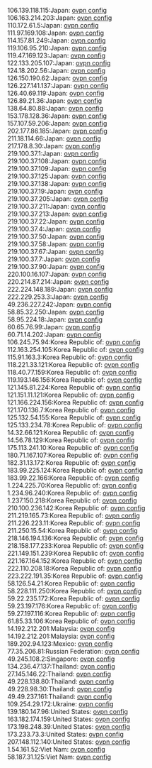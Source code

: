 106.139.118.115:Japan: [ovpn config](vpn/106_139_118_115.ovpn)  
106.163.214.203:Japan: [ovpn config](vpn/106_163_214_203.ovpn)  
110.172.61.5:Japan: [ovpn config](vpn/110_172_61_5.ovpn)  
111.97.169.108:Japan: [ovpn config](vpn/111_97_169_108.ovpn)  
114.157.81.249:Japan: [ovpn config](vpn/114_157_81_249.ovpn)  
119.106.95.210:Japan: [ovpn config](vpn/119_106_95_210.ovpn)  
119.47.169.123:Japan: [ovpn config](vpn/119_47_169_123.ovpn)  
122.133.205.107:Japan: [ovpn config](vpn/122_133_205_107.ovpn)  
124.18.202.56:Japan: [ovpn config](vpn/124_18_202_56.ovpn)  
126.150.190.62:Japan: [ovpn config](vpn/126_150_190_62.ovpn)  
126.227.141.137:Japan: [ovpn config](vpn/126_227_141_137.ovpn)  
126.40.69.119:Japan: [ovpn config](vpn/126_40_69_119.ovpn)  
126.89.21.36:Japan: [ovpn config](vpn/126_89_21_36.ovpn)  
138.64.80.88:Japan: [ovpn config](vpn/138_64_80_88.ovpn)  
153.178.128.36:Japan: [ovpn config](vpn/153_178_128_36.ovpn)  
157.107.59.206:Japan: [ovpn config](vpn/157_107_59_206.ovpn)  
202.177.86.185:Japan: [ovpn config](vpn/202_177_86_185.ovpn)  
211.18.114.66:Japan: [ovpn config](vpn/211_18_114_66.ovpn)  
217.178.8.30:Japan: [ovpn config](vpn/217_178_8_30.ovpn)  
219.100.37.1:Japan: [ovpn config](vpn/219_100_37_1.ovpn)  
219.100.37.108:Japan: [ovpn config](vpn/219_100_37_108.ovpn)  
219.100.37.109:Japan: [ovpn config](vpn/219_100_37_109.ovpn)  
219.100.37.125:Japan: [ovpn config](vpn/219_100_37_125.ovpn)  
219.100.37.138:Japan: [ovpn config](vpn/219_100_37_138.ovpn)  
219.100.37.19:Japan: [ovpn config](vpn/219_100_37_19.ovpn)  
219.100.37.205:Japan: [ovpn config](vpn/219_100_37_205.ovpn)  
219.100.37.211:Japan: [ovpn config](vpn/219_100_37_211.ovpn)  
219.100.37.213:Japan: [ovpn config](vpn/219_100_37_213.ovpn)  
219.100.37.22:Japan: [ovpn config](vpn/219_100_37_22.ovpn)  
219.100.37.4:Japan: [ovpn config](vpn/219_100_37_4.ovpn)  
219.100.37.50:Japan: [ovpn config](vpn/219_100_37_50.ovpn)  
219.100.37.58:Japan: [ovpn config](vpn/219_100_37_58.ovpn)  
219.100.37.67:Japan: [ovpn config](vpn/219_100_37_67.ovpn)  
219.100.37.7:Japan: [ovpn config](vpn/219_100_37_7.ovpn)  
219.100.37.90:Japan: [ovpn config](vpn/219_100_37_90.ovpn)  
220.100.16.107:Japan: [ovpn config](vpn/220_100_16_107.ovpn)  
220.214.87.214:Japan: [ovpn config](vpn/220_214_87_214.ovpn)  
222.224.148.189:Japan: [ovpn config](vpn/222_224_148_189.ovpn)  
222.229.253.3:Japan: [ovpn config](vpn/222_229_253_3.ovpn)  
49.236.227.242:Japan: [ovpn config](vpn/49_236_227_242.ovpn)  
58.85.32.250:Japan: [ovpn config](vpn/58_85_32_250.ovpn)  
58.95.224.18:Japan: [ovpn config](vpn/58_95_224_18.ovpn)  
60.65.76.99:Japan: [ovpn config](vpn/60_65_76_99.ovpn)  
60.71.14.202:Japan: [ovpn config](vpn/60_71_14_202.ovpn)  
106.245.75.94:Korea Republic of: [ovpn config](vpn/106_245_75_94.ovpn)  
112.163.254.105:Korea Republic of: [ovpn config](vpn/112_163_254_105.ovpn)  
115.91.163.3:Korea Republic of: [ovpn config](vpn/115_91_163_3.ovpn)  
118.221.33.121:Korea Republic of: [ovpn config](vpn/118_221_33_121.ovpn)  
118.40.77.159:Korea Republic of: [ovpn config](vpn/118_40_77_159.ovpn)  
119.193.146.156:Korea Republic of: [ovpn config](vpn/119_193_146_156.ovpn)  
121.145.81.224:Korea Republic of: [ovpn config](vpn/121_145_81_224.ovpn)  
121.151.11.121:Korea Republic of: [ovpn config](vpn/121_151_11_121.ovpn)  
121.166.224.156:Korea Republic of: [ovpn config](vpn/121_166_224_156.ovpn)  
121.170.136.7:Korea Republic of: [ovpn config](vpn/121_170_136_7.ovpn)  
125.132.54.155:Korea Republic of: [ovpn config](vpn/125_132_54_155.ovpn)  
125.133.234.78:Korea Republic of: [ovpn config](vpn/125_133_234_78.ovpn)  
14.32.66.121:Korea Republic of: [ovpn config](vpn/14_32_66_121.ovpn)  
14.56.78.129:Korea Republic of: [ovpn config](vpn/14_56_78_129.ovpn)  
175.113.241.10:Korea Republic of: [ovpn config](vpn/175_113_241_10.ovpn)  
180.71.167.107:Korea Republic of: [ovpn config](vpn/180_71_167_107.ovpn)  
182.31.13.172:Korea Republic of: [ovpn config](vpn/182_31_13_172.ovpn)  
183.99.225.124:Korea Republic of: [ovpn config](vpn/183_99_225_124.ovpn)  
183.99.22.166:Korea Republic of: [ovpn config](vpn/183_99_22_166.ovpn)  
1.224.225.70:Korea Republic of: [ovpn config](vpn/1_224_225_70.ovpn)  
1.234.96.240:Korea Republic of: [ovpn config](vpn/1_234_96_240.ovpn)  
1.237.150.218:Korea Republic of: [ovpn config](vpn/1_237_150_218.ovpn)  
210.100.236.142:Korea Republic of: [ovpn config](vpn/210_100_236_142.ovpn)  
211.219.165.73:Korea Republic of: [ovpn config](vpn/211_219_165_73.ovpn)  
211.226.223.11:Korea Republic of: [ovpn config](vpn/211_226_223_11.ovpn)  
211.250.15.54:Korea Republic of: [ovpn config](vpn/211_250_15_54.ovpn)  
218.146.194.136:Korea Republic of: [ovpn config](vpn/218_146_194_136.ovpn)  
218.158.177.233:Korea Republic of: [ovpn config](vpn/218_158_177_233.ovpn)  
221.149.151.239:Korea Republic of: [ovpn config](vpn/221_149_151_239.ovpn)  
221.167.164.152:Korea Republic of: [ovpn config](vpn/221_167_164_152.ovpn)  
222.110.208.18:Korea Republic of: [ovpn config](vpn/222_110_208_18.ovpn)  
223.222.191.35:Korea Republic of: [ovpn config](vpn/223_222_191_35.ovpn)  
58.126.54.21:Korea Republic of: [ovpn config](vpn/58_126_54_21.ovpn)  
58.228.111.250:Korea Republic of: [ovpn config](vpn/58_228_111_250.ovpn)  
59.22.235.172:Korea Republic of: [ovpn config](vpn/59_22_235_172.ovpn)  
59.23.197.176:Korea Republic of: [ovpn config](vpn/59_23_197_176.ovpn)  
59.27.197.116:Korea Republic of: [ovpn config](vpn/59_27_197_116.ovpn)  
61.85.33.106:Korea Republic of: [ovpn config](vpn/61_85_33_106.ovpn)  
14.192.212.201:Malaysia: [ovpn config](vpn/14_192_212_201.ovpn)  
14.192.212.201:Malaysia: [ovpn config](vpn/14_192_212_201.ovpn)  
189.202.94.123:Mexico: [ovpn config](vpn/189_202_94_123.ovpn)  
77.35.206.81:Russian Federation: [ovpn config](vpn/77_35_206_81.ovpn)  
49.245.108.2:Singapore: [ovpn config](vpn/49_245_108_2.ovpn)  
134.236.47.137:Thailand: [ovpn config](vpn/134_236_47_137.ovpn)  
27.145.146.22:Thailand: [ovpn config](vpn/27_145_146_22.ovpn)  
49.228.138.80:Thailand: [ovpn config](vpn/49_228_138_80.ovpn)  
49.228.98.30:Thailand: [ovpn config](vpn/49_228_98_30.ovpn)  
49.49.237.161:Thailand: [ovpn config](vpn/49_49_237_161.ovpn)  
109.254.29.172:Ukraine: [ovpn config](vpn/109_254_29_172.ovpn)  
139.180.147.96:United States: [ovpn config](vpn/139_180_147_96.ovpn)  
163.182.174.159:United States: [ovpn config](vpn/163_182_174_159.ovpn)  
173.198.248.39:United States: [ovpn config](vpn/173_198_248_39.ovpn)  
173.233.73.3:United States: [ovpn config](vpn/173_233_73_3.ovpn)  
207.148.112.140:United States: [ovpn config](vpn/207_148_112_140.ovpn)  
1.54.161.52:Viet Nam: [ovpn config](vpn/1_54_161_52.ovpn)  
58.187.31.125:Viet Nam: [ovpn config](vpn/58_187_31_125.ovpn)  

